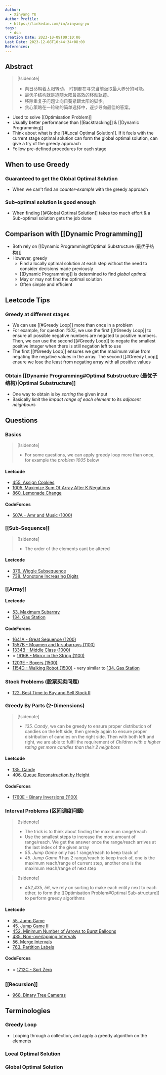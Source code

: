 ```yaml
---
Author:
  - Xinyang YU
Author Profile:
  - https://linkedin.com/in/xinyang-yu
tags:
  - dsa
Creation Date: 2023-10-09T09:10:00
Last Date: 2023-12-08T10:44:34+08:00
References: 
---
```

## Abstract

>[!sidenote]
>- 向日葵朝着太阳转动， 时刻都在寻求当前汲取最大养分的可能。 
>- 最优子结构就是追随太阳最高效的移动轨迹。
>- 移除重复子问题让向日葵紧跟太阳的脚步。
>- 贪心策略在一轮轮的简单选择中，逐步导向最佳的答案。
- Used to solve [[Optimisation Problem]]
- Usually better performance than [[Backtracking]] & [[Dynamic Programming]]
- Think about what is the [[#Local Optimal Solution]]. If it feels with the current stage optimal solution can form the global optimal solution, can give a try of the greedy approach 
- Follow pre-defined procedures for each stage


## When to use Greedy
### Guaranteed to get the Global Optimal Solution
- When we can't find an *counter-example* with the greedy approach 
### Sub-optimal solution is good enough 
- When finding [[#Global Optimal Solution]] takes too much effort & a Sub-optimal solution gets the job done

## Comparison with [[Dynamic Programming]]
- Both rely on [[Dynamic Programming#Optimal Substructure (最优子结构)]]
- However, greedy
	- Find a locally optimal solution at each step without the need to consider decisions made previously
	- [[Dynamic Programming]] is determined to find *global optimal*
	- May or may not find the optimal solution
	- Often simple and efficient

## Leetcode Tips
### Greedy at different stages
- We can use [[#Greedy Loop]] more than once in a problem
- For example, for question *1005*, we use the first [[#Greedy Loop]] to ensure all possible negative numbers are negated to positive numbers. Then, we can use the second [[#Greedy Loop]] to negate the smallest positive integer when there is still negation left to use
- The first [[#Greedy Loop]] ensures we get the maximum value from negating the negative values in the array. The second [[#Greedy Loop]] ensure we lose the least from negating array with all positive values
### Obtain [[Dynamic Programming#Optimal Substructure (最优子结构)|Optimal Substructure]]
- One way to obtain is by *sorting* the given input
- Basically *limit* the *impact range of each element* to its *adjacent neighbours*

## Questions
### Basics 
>[!sidenote]
>- For some questions, we can apply greedy loop more than once, for example the *problem 1005* below

#### Leetcode
- [455. Assign Cookies](https://leetcode.cn/problems/assign-cookies/)
- [1005. Maximize Sum Of Array After K Negations](https://leetcode.cn/problems/maximize-sum-of-array-after-k-negations/)
- [860. Lemonade Change](https://leetcode.cn/problems/lemonade-change/)
#### CodeForces
- [507A - Amr and Music (1000)](https://codeforces.com/problemset/problem/507/A)

### [[Sub-Sequence]]
>[!sidenote]
>- The order of the elements cant be altered 

#### Leetcode
- [376. Wiggle Subsequence](https://leetcode.cn/problems/wiggle-subsequence/)
- [738. Monotone Increasing Digits](https://leetcode.cn/problems/monotone-increasing-digits/)




### [[Array]]
#### Leetcode
- [53. Maximum Subarray](https://leetcode.cn/problems/maximum-subarray/)
- [134. Gas Station](https://leetcode.cn/problems/gas-station/)
#### CodeForces
- [1641A - Great Sequence (1200)](https://codeforces.com/problemset/problem/1641/A)
- [1557B - Moamen and k-subarrays (1100)](https://codeforces.com/problemset/problem/1557/B)
- [1334B - Middle Class (1000)](https://codeforces.com/problemset/problem/1334/B)
- ⭐ [1616B - Mirror in the String (1100)](https://codeforces.com/problemset/problem/1616/B)
- [1203E - Boxers (1500)](https://codeforces.com/problemset/problem/1203/E)
- [1154D - Walking Robot (1500)](https://codeforces.com/problemset/problem/1154/D) - very similar to [134. Gas Station](https://leetcode.cn/problems/gas-station/)


### Stock Problems (股票买卖问题)
- [122. Best Time to Buy and Sell Stock II](https://leetcode.cn/problems/best-time-to-buy-and-sell-stock-ii/)

### Greedy By Parts (2-Dimensions)
>[!sidenote]
>- *135. Candy*, we can be greedy to ensure proper distribution of candies on the left side, then greedy again to ensure proper distribution of candies on the right side. Then with both left and right, we are able to fulfil the requirement of *Children with a higher rating get more candies than their 2 neighbors*

#### Leetcode
- [135. Candy](https://leetcode.cn/problems/candy/)
- [406. Queue Reconstruction by Height](https://leetcode.cn/problems/queue-reconstruction-by-height/)
#### CodeForces
- [1760E - Binary Inversions (1100)](https://codeforces.com/contest/1760/problem/E)

### Interval Problems (区间调度问题)
>[!sidenote]
>- The trick is to think about finding the maximum range/reach
>- Use the smallest steps to increase the most amount of range/reach. We get the answer once the range/reach arrives at the last index of the given array
>- *55. Jump Game* only has 1 range/reach to keep track of 
>- *45. Jump Game II* has 2 range/reach to keep track of, one is the maximum reach/range of current step, another one is the maximum reach/range of next step

>[!sidenote]
>- *452,435, 56*, we rely on sorting to make each entity next to each other, to form the [[Optimisation Problem#Optimal Sub-structure]] to perform greedy algorithms
#### Leetcode
- [55. Jump Game](https://leetcode.cn/problems/jump-game/)
- [45. Jump Game II](https://leetcode.cn/problems/jump-game-ii/)
- [452. Minimum Number of Arrows to Burst Balloons](https://leetcode.cn/problems/minimum-number-of-arrows-to-burst-balloons/)
- [435. Non-overlapping Intervals](https://leetcode.cn/problems/non-overlapping-intervals/)
- [56. Merge Intervals](https://leetcode.cn/problems/merge-intervals/)
- [763. Partition Labels](https://leetcode.cn/problems/partition-labels/)
#### CodeForces
- ⭐ [1712C - Sort Zero](https://codeforces.com/contest/1712/problem/C)

### [[Recursion]]
- [968. Binary Tree Cameras](https://leetcode.cn/problems/binary-tree-cameras/)



## Terminologies 
### Greedy Loop
- Looping through a collection, and apply a greedy algorithm on the elements
### Local Optimal Solution 
### Global Optimal Solution